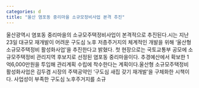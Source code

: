 ```yaml
---
categories: d
title: "울산 염포동 중리마을 소규모정비사업 본격 추진"
---
```

울산광역시 염포동 중리마을의 소규모주택정비사업이 본격적으로 추진된다.시는 지난 23일 대규모 재개발이 어려운 구도심 노후 저층주거지의 체계적인 개발을 위해 ‘울산형 소규모주택정비 활성화사업’을 추진한다고 밝혔다. 첫 현장으로는 국토교통부 공모에 소규모주택정비 관리지역 후보지로 선정된 염포동 중리마을이다. 추경예산에서 확보한 1억6,000만원을 투입해 관리계획 수립에 착수한다는 계획이다.울산형 소규모주택정비 활성화사업은 김두겸 시장의 주택공약인 ‘구도심 새집 갖기 재개발’을 구체화한 시책이다. 사업성이 부족한 구도심 노후주거지를 소규
